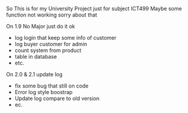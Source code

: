 So This is for my University Project just for subject ICT499 Maybe some function not working sorry about that


On 1.9 No Major just do it ok
- log login that keep some info of customer
- log buyer customer for admin
- count system from product
- table in database
- etc.

On 2.0 & 2.1 update log
- fix some bug that still on code
- Error log style boostrap
- Update log compare to old version
- ec.
